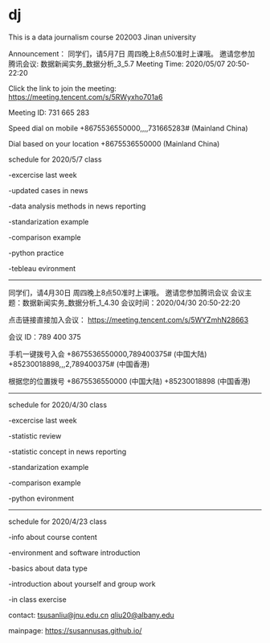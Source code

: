 # dj
This is a data journalism course 202003 Jinan university

Announcement：
同学们，请5月7日 周四晚上8点50准时上课哦。
邀请您参加腾讯会议: 数据新闻实务_数据分析_3_5.7
Meeting Time: 2020/05/07 20:50-22:20

Click the link to join the meeting: 
https://meeting.tencent.com/s/5RWyxho701a6

Meeting ID: 731 665 283

Speed dial on mobile
+8675536550000,,,,731665283# (Mainland China)

Dial based on your location
+8675536550000 (Mainland China)

schedule for 2020/5/7 class

-excercise last week

-updated cases in news

-data analysis methods in news reporting

-standarization example

-comparison example

-python practice

-tebleau evironment

-------------------------------------------

同学们，请4月30日 周四晚上8点50准时上课哦。
邀请您参加腾讯会议
会议主题：数据新闻实务_数据分析_1_4.30
会议时间：2020/04/30 20:50-22:20

点击链接直接加入会议：
https://meeting.tencent.com/s/5WYZmhN28663

会议 ID：789 400 375

手机一键拨号入会
+8675536550000,789400375# (中国大陆)
+85230018898,,,2,789400375# (中国香港)

根据您的位置拨号
+8675536550000 (中国大陆)
+85230018898 (中国香港)

----------------------------------
schedule for 2020/4/30 class

-excercise last week

-statistic review

-statistic concept in news reporting

-standarization example

-comparison example

-python evironment

----------------------------------

schedule for 2020/4/23 class

-info about course content

-environment and software introduction

-basics about data type

-introduction about yourself and group work

-in class exercise 

contact:
tsusanliu@jnu.edu.cn
qliu20@albany.edu

mainpage: 
https://susannusas.github.io/
